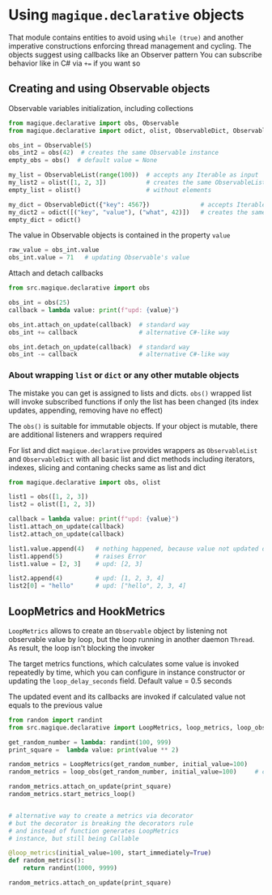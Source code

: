 # Using `magique.declarative` objects

That module contains entities to avoid using `while (true)` and another imperative constructions
enforcing thread management and cycling. The objects suggest using callbacks like an Observer pattern
You can subscribe behavior like in C# via `+=` if you want so 

## Creating and using Observable objects

Observable variables initialization, including collections

```python 
from magique.declarative import obs, Observable
from magique.declarative import odict, olist, ObservableDict, ObservableList

obs_int = Observable(5)
obs_int2 = obs(42)  # creates the same Observable instance
empty_obs = obs()  # default value = None

my_list = ObservableList(range(100))  # accepts any Iterable as input
my_list2 = olist([1, 2, 3])           # creates the same ObservableList
empty_list = olist()                  # without elements

my_dict = ObservableDict({"key": 4567})              # accepts Iterable, Dict, Zip
my_dict2 = odict([("key", "value"), ("what", 42)])   # creates the same ObservableDict
empty_dict = odict()
```

The value in Observable objects is contained in the property `value`

```python
raw_value = obs_int.value
obs_int.value = 71   # updating Observable's value
```

Attach and detach callbacks

```python
from src.magique.declarative import obs

obs_int = obs(25)
callback = lambda value: print(f"upd: {value}")

obs_int.attach_on_update(callback)  # standard way
obs_int += callback                 # alternative C#-like way

obs_int.detach_on_update(callback)  # standard way
obs_int -= callback                 # alternative C#-like way
```

### About wrapping `list` or `dict` or any other mutable objects

The mistake you can get is assigned to lists and dicts. `obs()` wrapped list will invoke subscribed
functions if only the list has been changed (its index updates, appending, removing have no effect)

The `obs()` is suitable for immutable objects. If your object is mutable, there are additional
listeners and wrappers required

For list and dict `magique.declarative` provides wrappers as `ObservableList` and `ObservableDict`
with all basic list and dict methods including iterators, indexes, slicing and
contaning checks same as list and dict

```python
from magique.declarative import obs, olist

list1 = obs([1, 2, 3])
list2 = olist([1, 2, 3])

callback = lambda value: print(f"upd: {value}")
list1.attach_on_update(callback)
list2.attach_on_update(callback)

list1.value.append(4)   # nothing happened, because value not updated directly
list1.append(5)         # raises Error
list1.value = [2, 3]    # upd: [2, 3]

list2.append(4)         # upd: [1, 2, 3, 4]
list2[0] = "hello"      # upd: ["hello", 2, 3, 4]
```

## LoopMetrics and HookMetrics

`LoopMetrics` allows to create an `Observable` object by listening not observable value by loop,
but the loop running in another daemon `Thread`. As result, the loop isn't blocking the invoker

The target metrics functions, which calculates some value is invoked repeatedly by time,
which you can configure in instance constructor or updating the `loop_delay_seconds` field.
Default value = 0.5 seconds

The updated event and its callbacks are invoked if calculated value not equals to the previous
value

```python
from random import randint  
from src.magique.declarative import LoopMetrics, loop_metrics, loop_obs

get_random_number = lambda: randint(100, 999)
print_square =  lambda value: print(value ** 2) 

random_metrics = LoopMetrics(get_random_number, initial_value=100)
random_metrics = loop_obs(get_random_number, initial_value=100)     # creates the same LoopMetrics

random_metrics.attach_on_update(print_square)
random_metrics.start_metrics_loop()


# alternative way to create a metrics via decorator
# but the decorator is breaking the decorators rule
# and instead of function generates LoopMetrics
# instance, but still being Callable

@loop_metrics(initial_value=100, start_immediately=True)
def random_metrics():
    return randint(1000, 9999)

random_metrics.attach_on_update(print_square)
```